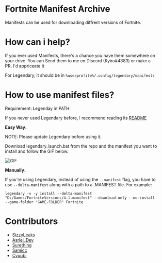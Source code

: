 # Fortnite Manifest Archive
Manifests can be used for downloading diffrent versions of Fortnite.
# How can i help?
If you ever used Manifests, there's a chance you have them somewhere on your drive. You can Send them to me on Discord (Kyiro#4383) or make a PR. I'd appriceate it

For Legendary, it should be in `%userprofile%/.config/legendary/manifests`
# How to use manifest files?
Requirement: Legenday in PATH


If you never used Legendary before, I recommend reading its [README](https://github.com/derrod/legendary/blob/master/README.md)

**Easy Way:**

NOTE: Please update Legendary before using it.

Download legendary_launch.bat from the repo and the manifest you want to install and follow the GIF below.

![GIF](https://i.imgur.com/nbKV9xc.gif)

**Manually:**

If you're using Legendary, instead of using the `--manifest` flag, you have to use `--delta-manifest` along with a path to a .MANIFEST file.
For example:

    legendary -v -y install --delta-manifest "D:/Games/FortniteVersions/4.1.manifest" --download-only --no-install --game-folder "GAME-FOLDER" Fortnite

# Contributors
- [SizzyLeaks](https://github.com/SizzyLeaks)
- [Asriel_Dev](https://github.com/WorkingRobot)
- [Surething](https://twitter.com/al7sayan)
- [Samicc](https://github.com/notsamicc)
- [Cyuubi](https://github.com/Cyuubi)
